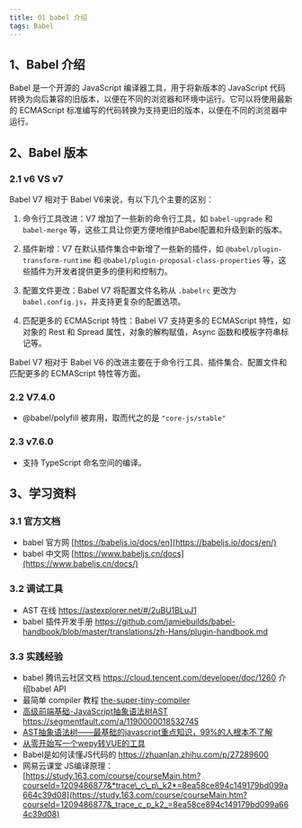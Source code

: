 ```yaml
---
title: 01 babel 介绍
tags: Babel
---
```


## 1、Babel 介绍

Babel 是一个开源的 JavaScript 编译器工具，用于将新版本的 JavaScript 代码转换为向后兼容的旧版本，以便在不同的浏览器和环境中运行。它可以将使用最新的 ECMAScript 标准编写的代码转换为支持更旧的版本，以便在不同的浏览器中运行。

## 2、Babel 版本

### 2.1 v6 VS v7
Babel V7 相对于 Babel V6来说，有以下几个主要的区别：

1. 命令行工具改进：V7 增加了一些新的命令行工具，如 `babel-upgrade` 和 `babel-merge` 等，这些工具让你更方便地维护Babel配置和升级到新的版本。

2. 插件新增：V7 在默认插件集合中新增了一些新的插件，如 `@babel/plugin-transform-runtime` 和 `@babel/plugin-proposal-class-properties` 等，这些插件为开发者提供更多的便利和控制力。

3. 配置文件更改：Babel V7 将配置文件名称从 `.babelrc` 更改为 `babel.config.js`，并支持更复杂的配置选项。

4. 匹配更多的 ECMAScript 特性：Babel V7 支持更多的 ECMAScript 特性，如对象的 Rest 和 Spread 属性，对象的解构赋值，Async 函数和模板字符串标记等。

Babel V7 相对于 Babel V6 的改进主要在于命令行工具、插件集合、配置文件和匹配更多的 ECMAScript 特性等方面。

### 2.2 V7.4.0
- @babel/polyfill 被弃用，取而代之的是 `"core-js/stable"`

### 2.3 v7.6.0
- 支持 TypeScript 命名空间的编译。

## 3、学习资料

### 3.1 官方文档

- babel 官方网 [https://babeljs.io/docs/en](https://babeljs.io/docs/en/)
- babel 中文网 [https://www.babeljs.cn/docs](https://www.babeljs.cn/docs/)

### 3.2 调试工具

- AST 在线 <https://astexplorer.net/#/2uBU1BLuJ1>
- babel 插件开发手册 <https://github.com/jamiebuilds/babel-handbook/blob/master/translations/zh-Hans/plugin-handbook.md>

### 3.3 实践经验
- babel 腾讯云社区文档 <https://cloud.tencent.com/developer/doc/1260> 介绍babel API
- 最简单 compiler 教程 [the-super-tiny-compiler](https://github.com/jamiebuilds/the-super-tiny-compiler/blob/master/the-super-tiny-compiler.js)
- [高级前端基础-JavaScript抽象语法树AST](https://segmentfault.com/a/1190000018532745) <https://segmentfault.com/a/1190000018532745>
- [AST抽象语法树——最基础的javascript重点知识，99%的人根本不了解](https://segmentfault.com/a/1190000016231512?utm_source=tag-newest#articleHeader10)
- [从零开始写一个wepy转VUE的工具](http://zzfed.com/#/detail/5c8efc30c476e35308705a5b)
- Babel是如何读懂JS代码的 <https://zhuanlan.zhihu.com/p/27289600>
- 网易云课堂 JS编译原理： [https://study.163.com/course/courseMain.htm?courseId=1209486877&*trace\_c\_p\_k2*=8ea58ce894c149179bd099a664c39d08](https://study.163.com/course/courseMain.htm?courseId=1209486877&_trace_c_p_k2_=8ea58ce894c149179bd099a664c39d08)